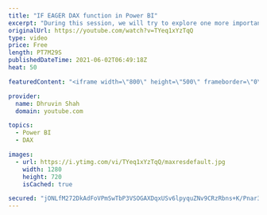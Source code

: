 ```yaml
---
title: "IF EAGER DAX function in Power BI"
excerpt: "During this session, we will try to explore one more important DAX function in Power BI. We all aware about IF Expression in Power BI. But what about IF.EAGER Dax function? We will talk about basic differences between IF Vs IF.EAGER in Power BI. Also, we will check how we can improve the performance"
originalUrl: https://youtube.com/watch?v=TYeq1xYzTqQ
type: video
price: Free
length: PT7M29S
publishedDateTime: 2021-06-02T06:49:18Z
heat: 50

featuredContent: "<iframe width=\"800\" height=\"500\" frameborder=\"0\" src=\"https://www.youtube.com/embed/TYeq1xYzTqQ\" allow=\"accelerometer; autoplay; encrypted-media; gyroscope; picture-in-picture\" allowfullscreen></iframe>"

provider:
  name: Dhruvin Shah
  domain: youtube.com

topics:
  - Power BI
  - DAX

images:
  - url: https://i.ytimg.com/vi/TYeq1xYzTqQ/maxresdefault.jpg
    width: 1280
    height: 720
    isCached: true

secured: "jONLfM272DkAdFoVPmSwTbP3VSOGAXDqxUSv6lpyquZNv9CRzRbns+K/Pnar3vVUEdBOuO2FINAebCNI5VICeEEFukdKiC7jsY5Ehenkdl4UeJWw5Zb6jmyCyrsTGQguhPT5AZ8DTqWm0tIe31eJLm2YawuUrALTPg26TnrP/uQq+EzeH9CZeldQSuAo2neHYAbDmlRe4cbRdRSzr6fOhK/+oFBcA+zWYmmTjNuVmCYg/TFjYnVKIEq0u6o22u482xPwCotxvB3y/05wG30aB8J3oXXNu9x8R0AhmJ/RWX0gPFbhkNmGSer53DGd3/fZ3yx1Ind+l+1aV4tqoX5CmUhZQBAYlZ8Jko+Ln/+suStHp8YF42QHwfL4ftXKSFHeoxmAuQ8tejIjWo/DpjuJRpEf3MxFGxfjsafdlBvmK3M=;0ZNab0hnJbzZKYKjPjm4ig=="
---
```


